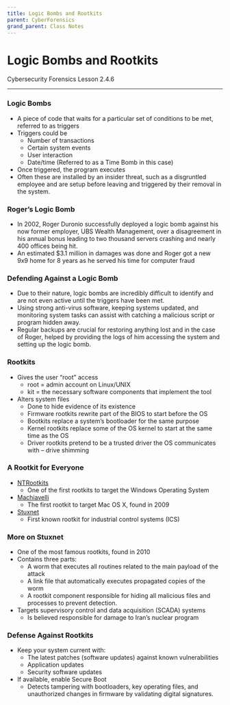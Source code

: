```yaml
---
title: Logic Bombs and Rootkits
parent: CyberForensics 
grand_parent: Class Notes
---
```

# Logic Bombs and Rootkits
Cybersecurity Forensics Lesson 2.4.6

___
### Logic Bombs  
- A piece of code that waits for a particular set of conditions to be met, referred to as triggers  
- Triggers could be  
	- Number of transactions  
	- Certain system events  
	- User interaction  
	- Date/time (Referred to as a Time Bomb in this case)  
- Once triggered, the program executes  
- Often these are installed by an insider threat, such as a disgruntled employee and are setup before leaving and triggered by their removal in the system.

### Roger’s Logic Bomb  
- In 2002, Roger Duronio successfully deployed a logic bomb against his now former employer, UBS Wealth Management, over a disagreement in his annual bonus leading to two thousand servers crashing and nearly 400 offices being hit.  
- An estimated $3.1 million in damages was done and Roger got a new 9x9 home for 8 years as he served his time for computer fraud

### Defending Against a Logic Bomb  
- Due to their nature, logic bombs are incredibly difficult to identify and are not even active until the triggers have been met.  
- Using strong anti-virus software, keeping systems updated, and monitoring system tasks can assist with catching a malicious script or program hidden away.  
- Regular backups are crucial for restoring anything lost and in the case of Roger, helped by providing the logs of him accessing the system and setting up the logic bomb.

### Rootkits  
- Gives the user “root” access  
	- root = admin account on Linux/UNIX  
	- kit = the necessary software components that implement the tool  
- Alters system files  
	- Done to hide evidence of its existence  
	- Firmware rootkits rewrite part of the BIOS to start before the OS  
	- Bootkits replace a system’s bootloader for the same purpose  
	- Kernel rootkits replace some of the OS kernel to start at the same time as the OS  
	- Driver rootkits pretend to be a trusted driver the OS communicates with – drive shimming

### A Rootkit for Everyone  
- <u>NTRootkits</u>  
	- One of the first rootkits to target the Windows Operating System  
- <u>Machiavelli</u>  
	- The first rootkit to target Mac OS X, found in 2009  
- <u>Stuxnet</u>  
	- First known rootkit for industrial control systems (ICS)

### More on Stuxnet  
- One of the most famous rootkits, found in 2010  
- Contains three parts:  
	- A worm that executes all routines related to the main payload of the attack  
	- A link file that automatically executes propagated copies of the worm  
	- A rootkit component responsible for hiding all malicious files and processes to prevent detection.  
- Targets supervisory control and data acquisition (SCADA) systems  
	- Is believed responsible for damage to Iran’s nuclear program

### Defense Against Rootkits  
- Keep your system current with:  
	- The latest patches (software updates) against known vulnerabilities  
	- Application updates  
	- Security software updates  
- If available, enable Secure Boot  
	- Detects tampering with bootloaders, key operating files, and unauthorized changes in firmware by validating digital signatures.
